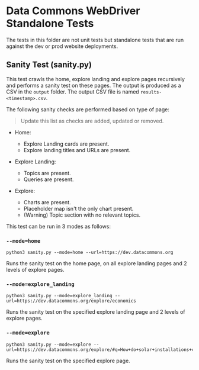 # Data Commons WebDriver Standalone Tests

The tests in this folder are not unit tests but standalone tests that are run against the dev or prod website deployments.

## Sanity Test (sanity.py)

This test crawls the home, explore landing and explore pages recursively and performs a sanity test on these pages. The output is produced as a CSV in the `output` folder. The output CSV file is named `results-<timestamp>.csv`.

The following sanity checks are performed based on type of page:

> Update this list as checks are added, updated or removed.

* Home:
  + Explore Landing cards are present.
  + Explore landing titles and URLs are present.

* Explore Landing:
  + Topics are present.
  + Queries are present.

* Explore:
  + Charts are present.
  + Placeholder map isn't the only chart present.
  + (Warning) Topic section with no relevant topics.

This test can be run in 3 modes as follows:

### `--mode=home`

```shell
python3 sanity.py --mode=home --url=https://dev.datacommons.org
```

Runs the sanity test on the home page, on all explore landing pages and 2 levels of explore pages.

### `--mode=explore_landing`

```shell
python3 sanity.py --mode=explore_landing --url=https://dev.datacommons.org/explore/economics
```

Runs the sanity test on the specified explore landing page and 2 levels of explore pages.

### `--mode=explore`

```shell
python3 sanity.py --mode=explore --url=https://dev.datacommons.org/explore/#q=How+do+solar+installations+correlate+with+median+income+across+US+counties
```

Runs the sanity test on the specified explore page.